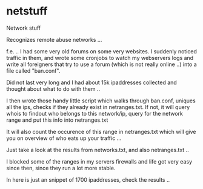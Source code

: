 netstuff
========

Network stuff 

Recognizes remote abuse networks ...

f.e. .. I had some very old forums on some very websites. I suddenly noticed traffic in them, and wrote some cronjobs 
to watch my webservers logs and write all foreigners that try to use a forum (which is not really online ..) 
into a file called "ban.conf".

Did not last very long and I had about 15k ipaddresses collected and thought about what to do with them .. 

I then wrote those handy little script which walks through ban.conf, uniques all the ips, checks if they already exist 
in netranges.txt. If not, it will query whois to findout who belongs to this network/ip, query for the network range 
and put this info into netranges.txt 

It will also count the occurence of this range in netranges.txt which will give you on overview of who 
eats up your traffic ... 

Just take a look at the results from networks.txt, and also netranges.txt ..

I blocked some of the ranges in my servers firewalls and life got very easy since then, since they run a lot more stable.

In here is just an snippet of 1700 ipaddresses, check the results .. 
